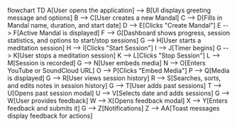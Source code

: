 flowchart TD
    A[User opens the application] --> B[UI displays greeting message and options]
    B --> C[User creates a new Mandal]
    C --> D[Fills in Mandal name, duration, and start date]
    D --> E[Clicks "Create Mandal"]
    E --> F[Active Mandal is displayed]
    F --> G[Dashboard shows progress, session statistics, and options to start/stop sessions]
    G --> H[User starts a meditation session]
    H --> I[Clicks "Start Session"]
    I --> J[Timer begins]
    G --> K[User stops a meditation session]
    K --> L[Clicks "Stop Session"]
    L --> M[Session is recorded]
    G --> N[User embeds media]
    N --> O[Enters YouTube or SoundCloud URL]
    O --> P[Clicks "Embed Media"]
    P --> Q[Media is displayed]
    G --> R[User views session history]
    R --> S[Searches, sorts, and edits notes in session history]
    G --> T[User adds past sessions]
    T --> U[Opens past session modal]
    U --> V[Selects date and adds sessions]
    G --> W[User provides feedback]
    W --> X[Opens feedback modal]
    X --> Y[Enters feedback and submits it]
    G --> Z[Notifications]
    Z --> AA[Toast messages display feedback for actions]
